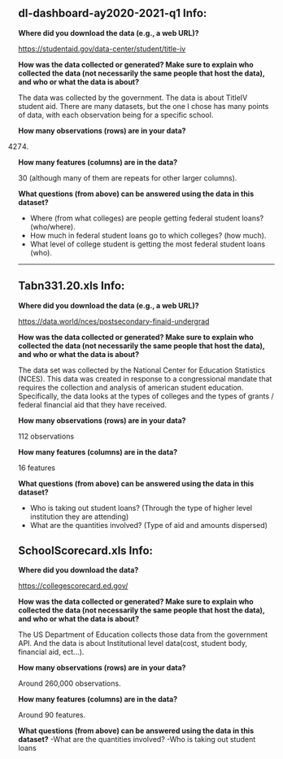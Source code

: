 ## dl-dashboard-ay2020-2021-q1 Info:

**Where did you download the data (e.g., a web URL)?**

https://studentaid.gov/data-center/student/title-iv

**How was the data collected or generated? Make sure to explain who collected the data (not necessarily the same people that host the data), and who or what the data is about?**

The data was collected by the government. The data is about TitleIV student aid. There are many datasets, but the one I chose has many points of data, with each observation being for a specific school.

**How many observations (rows) are in your data?**

4274.

**How many features (columns) are in the data?**

30 (although many of them are repeats for other larger columns).

**What questions (from above) can be answered using the data in this dataset?**
- Where (from what colleges) are people getting federal student loans? (who/where).
- How much in federal student loans go to which colleges? (how much).
- What level of college student is getting the most federal student loans (who).
---

## Tabn331.20.xls Info:

**Where did you download the data (e.g., a web URL)?**

https://data.world/nces/postsecondary-finaid-undergrad 

**How was the data collected or generated? Make sure to explain who collected the data (not necessarily the same people that host the data), and who or what the data is about?**

The data set was collected by the National Center for Education Statistics (NCES). This data was created in response to a congressional mandate that requires the collection and analysis of american student  education. Specifically, the data looks at the types of colleges and the types of grants / federal financial aid that they have received. 

**How many observations (rows) are in your data?**

112 observations

**How many features (columns) are in the data?**

16 features

**What questions (from above) can be answered using the data in this dataset?**
- Who is taking out student loans? (Through the type of higher level institution they are attending) 
- What are the quantities involved? (Type of aid and amounts dispersed) 

## SchoolScorecard.xls Info:

**Where did you download the data?**

https://collegescorecard.ed.gov/

**How was the data collected or generated? Make sure to explain who collected the data (not necessarily the same people that host the data), and who or what the data is about?**

The US Department of Education collects those data from the government API. And the data is about Institutional level data(cost, student body, financial aid, ect...).

**How many observations (rows) are in your data?**

Around 260,000 observations.

**How many features (columns) are in the data?**

Around 90 features.

**What questions (from above) can be answered using the data in this dataset?**
-What are the quantities involved?
-Who is taking out student loans
